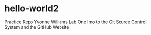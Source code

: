 # hello-world2
Practice Repo
Yvonne Williams Lab One
Inro to the Git Source Control System and the GitHub Website

